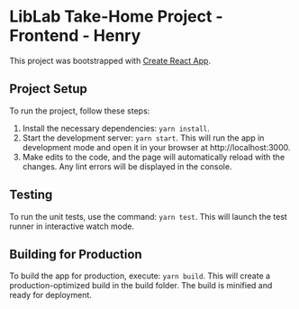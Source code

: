 # LibLab Take-Home Project - Frontend - Henry

This project was bootstrapped with [Create React App](https://github.com/facebook/create-react-app).

## Project Setup

To run the project, follow these steps:

1. Install the necessary dependencies: `yarn install`.
2. Start the development server: `yarn start`. This will run the app in development mode and open it in your browser
   at http://localhost:3000.
3. Make edits to the code, and the page will automatically reload with the changes. Any lint errors will be displayed in
   the console.

## Testing

To run the unit tests, use the command: `yarn test`. This will launch the test runner in interactive watch mode.

## Building for Production

To build the app for production, execute: `yarn build`. This will create a production-optimized build in the build
folder. The build is minified and ready for deployment.
